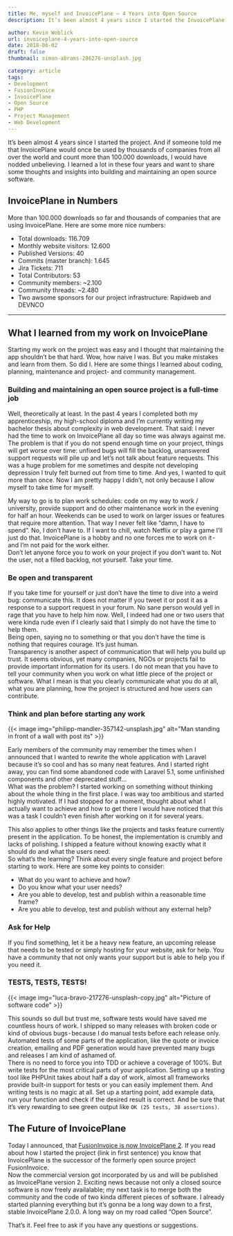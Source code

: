 ```yaml
---
title: Me, myself and InvoicePlane – 4 Years into Open Source
description: It’s been almost 4 years since I started the InvoicePlane project. Here are some things I learned about coding, planning, maintenance and project- and community management.

author: Kevin Woblick
url: invoiceplane-4-years-into-open-source
date: 2018-06-02
draft: false
thumbnail: simon-abrams-286276-unsplash.jpg

category: article
tags:
- Development
- FusionInvoice
- InvoicePlane
- Open Source
- PHP
- Project Management
- Web Development
---
```


It’s been almost 4 years since I started the project. And if someone told me that InvoicePlane would once be used by thousands of companies from all over the world and count more than 100.000 downloads, I would have nodded unbelieving. I learned a lot in these four years and want to share some thoughts and insights into building and maintaining an open source software.

## InvoicePlane in Numbers

More than 100.000 downloads so far and thousands of companies that are using InvoicePlane. Here are some more nice numbers:

* Total downloads: 116.709
* Monthly website visitors: 12.600
* Published Versions: 40
* Commits (master branch): 1.645
* Jira Tickets: 711
* Total Contributors: 53
* Community members: ~2.100
* Community threads: ~2.480
* Two awsome sponsors for our project infrastructure: Rapidweb and DEVNCO

---

## What I learned from my work on InvoicePlane
   
Starting my work on the project was easy and I thought that maintaining the app shouldn’t be that hard. Wow, how naive I was. But you make mistakes and learn from them. So did I. Here are some things I learned about coding, planning, maintenance and project- and community management.

### Building and maintaining an open source project is a full-time job
   
Well, theoretically at least. In the past 4 years I completed both my apprenticeship, my high-school diploma and I’m currently writing my bachelor thesis about complexity in web development. That said: I never had the time to work on InvoicePlane all day so time was always against me.  
The problem is that if you do not spend enough time on your project, things will get worse over time: unfixed bugs will fill the backlog, unanswered support requests will pile up and let’s not talk about feature requests. This was a huge problem for me sometimes and despite not developing depression I truly felt burned out from time to time. And yes, I wanted to quit more than once. Now I am pretty happy I didn’t, not only because I allow myself to take time for myself.
   
My way to go is to plan work schedules: code on my way to work / university, provide support and do other maintenance work in the evening for half an hour. Weekends can be used to work on larger issues or features that require more attention. That way I never felt like “damn, I have to spend”. No, I don’t have to. If I want to chill, watch Netflix or play a game I’ll just do that. InvoicePlane is a hobby and no one forces me to work on it - and I’m not paid for the work either.  
Don’t let anyone force you to work on your project if you don’t want to. Not the user, not a filled backlog, not yourself. Take your time.

### Be open and transparent

If you take time for yourself or just don’t have the time to dive into a weird bug: communicate this. It does not matter if you tweet it or post it as a response to a support request in your forum. No sane person would yell in rage that you have to help him now. Well, I indeed had one or two users that were kinda rude even if I clearly said that I simply do not have the time to help them.  
Being open, saying no to something or that you don’t have the time is nothing that requires courage. It’s just human.  
Transparency is another aspect of communication that will help you build up trust. It seems obvious, yet many companies, NGOs or projects fail to provide important information for its users. I do not mean that you have to tell your community when you work on what little piece of the project or software. What I mean is that you clearly communicate what you do at all, what you are planning, how the project is structured and how users can contribute.

### Think and plan before starting any work

{{< image img="philipp-mandler-357142-unsplash.jpg" alt="Man standing in front of a wall with post its" >}}

Early members of the community may remember the times when I announced that I wanted to rewrite the whole application with Laravel because it’s so cool and has so many neat features. And I started right away, you can find some abandoned code with Laravel 5.1, some unfinished components and other deprecated stuff…  
What was the problem? I started working on something without thinking about the whole thing in the first place. I was way too ambitious and started highly motivated. If I had stopped for a moment, thought about what I actually want to achieve and how to get there I would have noticed that this was a task I couldn’t even finish after working on it for several years.

This also applies to other things like the projects and tasks feature currently present in the application. To be honest, the implementation is crumbly and lacks of polishing. I shipped a feature without knowing exactly what it should do and what the users need.  
So what’s the learning? Think about every single feature and project before starting to work. Here are some key points to consider:


* What do you want to achieve and how?
* Do you know what your user needs?
* Are you able to develop, test and publish within a reasonable time frame?
* Are you able to develop, test and publish without any external help?

### Ask for Help

If you find something, let it be a heavy new feature, an upcoming release that needs to be tested or simply hosting for your website, ask for help.
You have a community that not only wants your support but is able to help you if you need it.

### TESTS, TESTS, TESTS!

{{< image img="luca-bravo-217276-unsplash-copy.jpg" alt="Picture of software code" >}}

This sounds so dull but trust me, software tests would have saved me countless hours of work. I shipped so many releases with broken code or kind of obvious bugs - because I do manual tests before each release only. Automated tests of some parts of the application, like the quote or invoice creation, emailing and PDF generation would have prevented many bugs and releases I am kind of ashamed of.  
There is no need to force you into TDD or achieve a coverage of 100%. But write tests for the most critical parts of your application. Setting up a testing tool like PHPUnit takes about half a day of work, almost all frameworks provide built-in support for tests or you can easily implement them. And writing tests is no magic at all. Set up a starting point, add example data, run your function and check if the desired result is correct. And be sure that it’s very rewarding to see green output like `OK (25 tests, 38 assertions)`.

## The Future of InvoicePlane
   
   Today I announced, that [FusionInvoice is now InvoicePlane 2](https://community.invoiceplane.com/t/topic/6299). If you read about how I started the project (link in first sentence) you know that InvoicePlane is the successor of the formerly open source project FusionInvoice.  
   Now the commercial version got incorporated by us and will be published as InvoicePlane version 2. Exciting news because not only a closed source software is now freely availalable; my next task is to merge both the community and the code of two kinda different pieces of software. I already started planning everything but it’s gonna be a long way down to a first, stable InvoicePlane 2.0.0. A long way on my road called “Open Source”.
   
   That’s it. Feel free to ask if you have any questions or suggestions.
